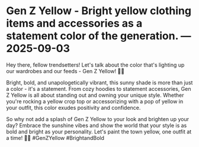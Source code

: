 # Gen Z Yellow - Bright yellow clothing items and accessories as a statement color of the generation. — 2025-09-03

Hey there, fellow trendsetters! Let's talk about the color that's lighting up our wardrobes and our feeds - Gen Z Yellow! 💛🌟

Bright, bold, and unapologetically vibrant, this sunny shade is more than just a color - it's a statement. From cozy hoodies to statement accessories, Gen Z Yellow is all about standing out and owning your unique style. Whether you're rocking a yellow crop top or accessorizing with a pop of yellow in your outfit, this color exudes positivity and confidence.

So why not add a splash of Gen Z Yellow to your look and brighten up your day? Embrace the sunshine vibes and show the world that your style is as bold and bright as your personality. Let's paint the town yellow, one outfit at a time! 💛✨ #GenZYellow #BrightandBold